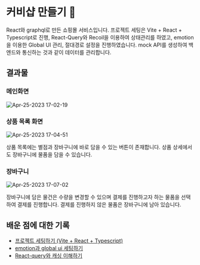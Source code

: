 # 커비샵 만들기 👛
React와 graphql로 만든 쇼핑몰 서비스입니다. 프로젝트 세팅은 Vite + React + Typescript로 진행,
React-Query와 Recoil을 이용하여 상태관리를 하였고, emotion을 이용한 Global UI 관리, 절대경로 설정을 진행하였습니다.
mock API를 생성하여 백엔드와 통신하는 것과 같이 데이터를 관리합니다. 

## 결과물
### 메인화면

![Apr-25-2023 17-02-19](https://user-images.githubusercontent.com/67894159/234213427-0a67d41d-3790-46e7-93b8-bb36040ac97f.gif)
### 상품 목록 화면
![Apr-25-2023 17-04-51](https://user-images.githubusercontent.com/67894159/234214020-0d529d8f-7fd2-4005-a347-ddf7800949d9.gif)

상품 목록에는 별점과 장바구니에 바로 담을 수 있는 버튼이 존재합니다. 상품 상세에서도 장바구니에 물품을 담을 수 있습니다.

### 장바구니
![Apr-25-2023 17-07-02](https://user-images.githubusercontent.com/67894159/234214396-5bde7570-2285-42b4-b573-999b246cf1b5.gif)

장바구니에 담은 물건은 수량을 변경할 수 있으며 결제를 진행하고자 하는 물품을 선택하여 결제를 진행합니다.
결제를 진행하지 않은 물품은 장바구니에 남아 있습니다. 

## 배운 점에 대한 기록
- <a href = "https://velog.io/@gene028/커비샵-개발일지-1-프로젝트-세팅하기-Vite-React-Typescript">프로젝트 세팅하기 (Vite + React + Typescript)</a>
- <a href = "https://velog.io/@gene028/커비샵-개발일지-2-emotion과-global-ui-세팅"> emotion과 global ui 세팅하기</a>
- <a href = "https://velog.io/@gene028/커비샵-개발일지-3-React-query와-캐싱-이해하기"> React-query와 캐싱 이해하기</a>
